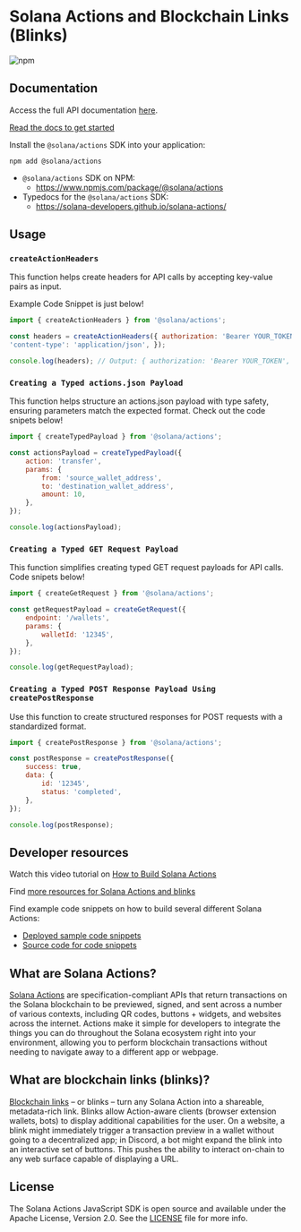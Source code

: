 # Solana Actions and Blockchain Links (Blinks)

![npm](https://img.shields.io/npm/dm/@solana/actions)

## Documentation

Access the full API documentation
[here](https://solana-developers.github.io/solana-actions/).

[Read the docs to get started](https://solana.com/docs/advanced/actions)

Install the `@solana/actions` SDK into your application:

```shell
npm add @solana/actions
```

- `@solana/actions` SDK on NPM:
  - https://www.npmjs.com/package/@solana/actions
- Typedocs for the `@solana/actions` SDK:
  - https://solana-developers.github.io/solana-actions/

## Usage

### `createActionHeaders`

This function helps create headers for API calls by accepting key-value pairs as input.

Example Code Snippet is just below!

```javascript
import { createActionHeaders } from '@solana/actions';

const headers = createActionHeaders({ authorization: 'Bearer YOUR_TOKEN',
'content-type': 'application/json', });

console.log(headers); // Output: { authorization: 'Bearer YOUR_TOKEN','content-type': 'application/json' }
```

### `Creating a Typed actions.json Payload`
This function helps structure an actions.json payload with type safety, ensuring parameters match the expected format. Check out the code snipets below!

```javascript
import { createTypedPayload } from '@solana/actions';

const actionsPayload = createTypedPayload({
    action: 'transfer',
    params: {
        from: 'source_wallet_address',
        to: 'destination_wallet_address',
        amount: 10,
    },
});

console.log(actionsPayload);
```

### `Creating a Typed GET Request Payload`
This function simplifies creating typed GET request payloads for API calls. Code snipets below!

```javascript
import { createGetRequest } from '@solana/actions';

const getRequestPayload = createGetRequest({
    endpoint: '/wallets',
    params: {
        walletId: '12345',
    },
});

console.log(getRequestPayload);
```

### `Creating a Typed POST Response Payload Using createPostResponse`
Use this function to create structured responses for POST requests with a standardized format.

```javascript
import { createPostResponse } from '@solana/actions';

const postResponse = createPostResponse({
    success: true,
    data: {
        id: '12345',
        status: 'completed',
    },
});

console.log(postResponse);
```


## Developer resources

Watch this video tutorial on
[How to Build Solana Actions](https://youtu.be/kCht01Ycif0)

Find
[more resources for Solana Actions and blinks](https://solana.com/solutions/actions)

Find example code snippets on how to build several different Solana Actions:

- [Deployed sample code snippets](https://solana-actions.vercel.app/)
- [Source code for code snippets](https://github.com/solana-developers/solana-actions/tree/main/examples/next-js)

## What are Solana Actions?

[Solana Actions](https://solana.com/docs/advanced/actions#actions) are
specification-compliant APIs that return transactions on the Solana blockchain
to be previewed, signed, and sent across a number of various contexts, including
QR codes, buttons + widgets, and websites across the internet. Actions make it
simple for developers to integrate the things you can do throughout the Solana
ecosystem right into your environment, allowing you to perform blockchain
transactions without needing to navigate away to a different app or webpage.

## What are blockchain links (blinks)?

[Blockchain links](https://solana.com/docs/advanced/actions#blinks) – or blinks
– turn any Solana Action into a shareable, metadata-rich link. Blinks allow
Action-aware clients (browser extension wallets, bots) to display additional
capabilities for the user. On a website, a blink might immediately trigger a
transaction preview in a wallet without going to a decentralized app; in
Discord, a bot might expand the blink into an interactive set of buttons. This
pushes the ability to interact on-chain to any web surface capable of displaying
a URL.

## License

The Solana Actions JavaScript SDK is open source and available under the Apache
License, Version 2.0. See the [LICENSE](./LICENSE) file for more info.
